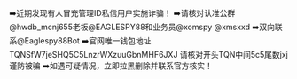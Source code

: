 ➡️近期发现有人冒充管理ID私信用户实施诈骗！
➡️请核对认准公群@hwdb_mcnj655老板@EAGLESPY88和业务员@xomspy @xmsxxd 
➡️双向联系@Eaglespy88Bot
➡️官网唯一钱包地址TQNSfW7jeSHQ5C5LnzrWXzuuGbnMHF6JXJ
请核对开头TQN中间5c5尾数jxj 谨防被骗
➡️如遇可疑情况，立即拉黑删除并联系官方核实！
